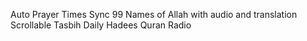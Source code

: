 Auto Prayer Times Sync
99 Names of Allah with audio and translation
Scrollable Tasbih
Daily Hadees
Quran Radio